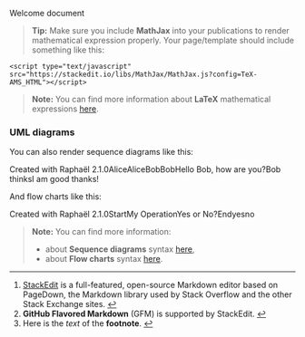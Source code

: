 Welcome document

> **Tip:** Make sure you include **MathJax** into your publications to render mathematical expression properly. Your page/template should include something like this:

```
<script type="text/javascript" src="https://stackedit.io/libs/MathJax/MathJax.js?config=TeX-AMS_HTML"></script>
```

> **Note:** You can find more information about **LaTeX** mathematical expressions [here](http://meta.math.stackexchange.com/questions/5020/mathjax-basic-tutorial-and-quick-reference).

### UML diagrams

You can also render sequence diagrams like this:

Created with Raphaël 2.1.0AliceAliceBobBobHello Bob, how are you?Bob thinksI am good thanks!

And flow charts like this:

Created with Raphaël 2.1.0StartMy OperationYes or No?Endyesno

> **Note:** You can find more information:
> 
> -   about **Sequence diagrams** syntax [here](http://bramp.github.io/js-sequence-diagrams/),
> -   about **Flow charts** syntax [here](http://adrai.github.io/flowchart.js/).

----------

1.  [StackEdit](https://stackedit.io/) is a full-featured, open-source Markdown editor based on PageDown, the Markdown library used by Stack Overflow and the other Stack Exchange sites. [↩](#fnref:stackedit "Return to article")
2.  **GitHub Flavored Markdown** (GFM) is supported by StackEdit. [↩](#fnref:gfm "Return to article")
3.  Here is the _text_ of the **footnote**. [↩](#fnref:footnote "Return to article")
<!--stackedit_data:
eyJoaXN0b3J5IjpbLTQ4MzUwNzI2Nl19
-->